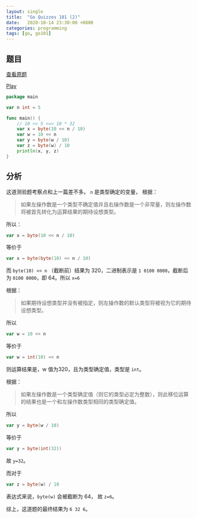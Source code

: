 ```yaml
---
layout: single
title:  "Go Quizzes 101 (2)"
date:   2020-10-14 23:30:00 +0800
categories: programming
tags: [go, go101]
---
```


## 题目

[查看原题](https://twitter.com/go100and1/status/1171791504265764864)

[Play](https://play.golang.org/p/CR4dKD5ZR-l)

```go
package main

var n int = 5

func main() {
	// 10 << 5 <=> 10 * 32
	var x = byte(10 << n / 10)
	var w = 10 << n
	var y = byte(w / 10)
	var z = byte(w) / 10
	println(x, y, z)
}
```

## 分析

这道测验题考察点和上一篇差不多。
`n` 是类型确定的变量， 根据：
> 如果左操作数是一个类型不确定值并且右操作数是一个非常量，则左操作数将被首先转化为运算结果的期待设想类型。

所以：
```go
var x = byte(10 << n / 10)
```
等价于
```go
var x = byte(byte(10) << n / 10)
```
而 `byte(10) << n` （截断前）结果为 320，二进制表示是 `1 0100 0000`，截断后为 `0100 0000`，即 64。所以 `x=6`

根据：
> 如果期待设想类型并没有被指定，则左操作数的默认类型将被视为它的期待设想类型。

所以
```go
var w = 10 << n
```
等价于
```go
var w = int(10) << n
```
则运算结果是，w 值为320，且为类型确定值，类型是 `int`。

根据：
> 如果左操作数是一个类型确定值（则它的类型必定为整数），则此移位运算的结果也是一个和左操作数类型相同的类型确定值。

所以
```go
var y = byte(w / 10)
```
等价于
```go
var y = byte(int(32))
```
故 `y=32`。

而对于
```go
var z = byte(w) / 10
```
表达式来说，`byte(w)` 会被截断为 64， 故 `z=6`。

综上，这道题的最终结果为 `6 32 6`。
